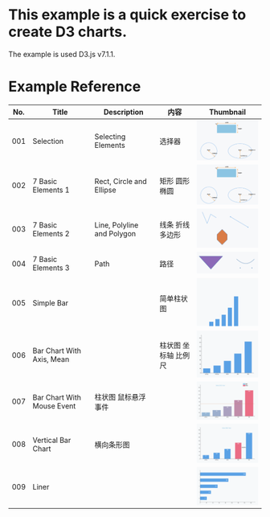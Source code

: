 # This example is a quick exercise to create D3 charts.
The example is used D3.js v7.1.1.

# Example Reference

| No. | Title | Description | 内容 | Thumbnail |
| ------------- | ------------- | ------------- | ------------- | ------------- |
| 001  | Selection  | Selecting Elements  | 选择器 | <img src="thumbnail/002.png" width="200"></img> |
| 002  | 7 Basic Elements 1 | Rect, Circle and Ellipse  | 矩形 圆形 椭圆 | <img src="thumbnail/002.png" width="200"></img> |
| 003  | 7 Basic Elements 2 | Line, Polyline and Polygon  | 线条 折线 多边形 | <img src="thumbnail/003.png" width="200"></img>  |
| 004  | 7 Basic Elements 3 | Path  | 路径 | <img src="thumbnail/004.png" width="200"></img>  |
| 005  | Simple Bar  |   | 简单柱状图  | <img src="thumbnail/005.png" width="200"></img>  |
| 006  | Bar Chart With Axis, Mean |  | 柱状图 坐标轴 比例尺 | <img src="thumbnail/006.png" width="200"></img>  |
| 007  | Bar Chart With Mouse Event  |  柱状图 鼠标悬浮事件 |   | <img src="thumbnail/007.png" width="200"></img>  |
| 008  | Vertical Bar Chart  |  横向条形图  |   | <img src="thumbnail/008.png" width="200"></img>  |
| 009  | Liner  |   |  | <img src="thumbnail/009.png" width="200"></img>  |

